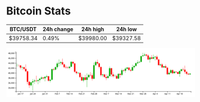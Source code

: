 # Bitcoin Stats

BTC/USDT|24h change|24h high|24h low|
|---|---|---|---|
|$39758.34|0.49%|$39980.00|$39327.58|

<img src="./chart.svg">
